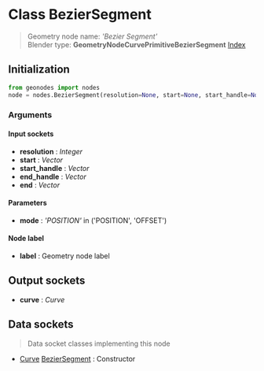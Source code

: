 
# Class BezierSegment

> Geometry node name: _'Bezier Segment'_<br>Blender type:  **GeometryNodeCurvePrimitiveBezierSegment**
[Index](/docs/index.md)

## Initialization


```python
from geonodes import nodes
node = nodes.BezierSegment(resolution=None, start=None, start_handle=None, end_handle=None, end=None, mode='POSITION', label=None)
```


### Arguments


#### Input sockets



- **resolution** : _Integer_
- **start** : _Vector_
- **start_handle** : _Vector_
- **end_handle** : _Vector_
- **end** : _Vector_



#### Parameters



- **mode** : _'POSITION'_ in ('POSITION', 'OFFSET')



#### Node label



- **label** : Geometry node label



## Output sockets



- **curve** : _Curve_



## Data sockets

> Data socket classes implementing this node


- [Curve](../sockets/Curve.md) [BezierSegment](../sockets/Curve.md#beziersegment) : Constructor


